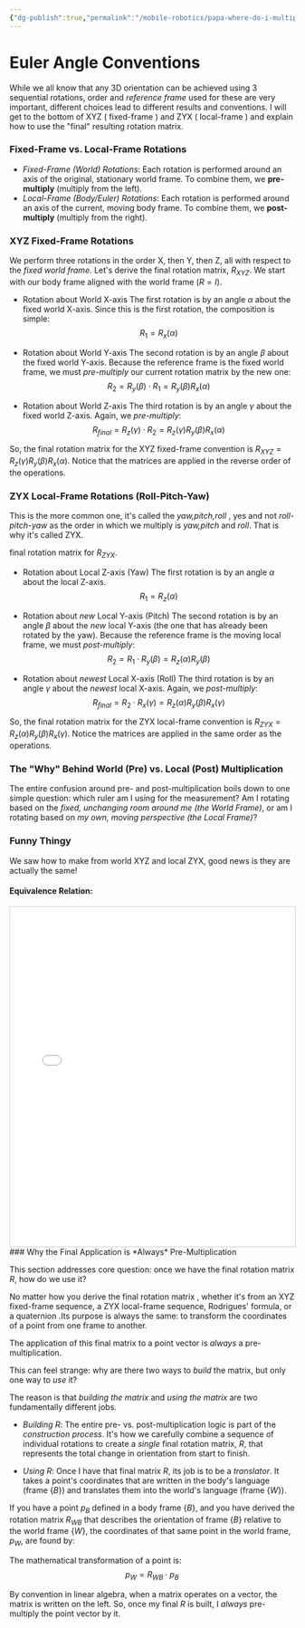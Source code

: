 ```yaml
---
{"dg-publish":true,"permalink":"/mobile-robotics/papa-where-do-i-multiply-left-or-right/"}
---
```


# Euler Angle Conventions 


While we all know that any 3D orientation can be achieved using 3 sequential rotations, order and _reference frame_ used for these are very important, different choices lead to different results and conventions. I will get to the bottom of XYZ ( fixed-frame ) and ZYX ( local-frame ) and explain how to use the "final"  resulting rotation matrix.
### Fixed-Frame vs. Local-Frame Rotations

* *Fixed-Frame (World) Rotations*: Each rotation is performed around an axis of the original, stationary world frame. To combine them, we **pre-multiply** (multiply from the left).
* *Local-Frame (Body/Euler) Rotations*: Each rotation is performed around an axis of the current, moving body frame. To combine them, we **post-multiply** (multiply from the right).

### XYZ Fixed-Frame Rotations

We perform three rotations in the order X, then Y, then Z, all with respect to the *fixed world frame*.
Let's derive the final rotation matrix, $R_{XYZ}$. We start with our body frame aligned with the world frame ($R = I$).

-  Rotation about World X-axis
The first rotation is by an angle $\alpha$ about the fixed world X-axis. Since this is the first rotation, the composition is simple:
$$R_1 = R_x(\alpha)$$

-  Rotation about World Y-axis
The second rotation is by an angle $\beta$ about the fixed world Y-axis. Because the reference frame is the fixed world frame, we must *pre-multiply* our current rotation matrix by the new one:
$$R_2 = R_y(\beta) \cdot R_1 = R_y(\beta)R_x(\alpha)$$

- Rotation about World Z-axis
The third rotation is by an angle $\gamma$ about the fixed world Z-axis. Again, we *pre-multiply*:
$$R_{final} = R_z(\gamma) \cdot R_2 = R_z(\gamma)R_y(\beta)R_x(\alpha)$$

So, the final rotation matrix for the XYZ fixed-frame convention is $R_{XYZ} = R_z(\gamma)R_y(\beta)R_x(\alpha)$. Notice that the matrices are applied in the reverse order of the operations.

###  ZYX Local-Frame Rotations (Roll-Pitch-Yaw)


This is the more common one, it's called the _yaw,pitch,roll_ , yes and not _roll-pitch-yaw_ as the order in which we multiply is _yaw,pitch_ and _roll_. That is why it's called ZYX.

final rotation matrix for $R_{ZYX}$.

 - Rotation about Local Z-axis (Yaw)
The first rotation is by an angle $\alpha$ about the local Z-axis.
$$R_1 = R_z(\alpha)$$

- Rotation about *new* Local Y-axis (Pitch)
The second rotation is by an angle $\beta$ about the *new* local Y-axis (the one that has already been rotated by the yaw). Because the reference frame is the moving local frame, we must *post-multiply*:
$$R_2 = R_1 \cdot R_y(\beta) = R_z(\alpha)R_y(\beta)$$

- Rotation about *newest* Local X-axis (Roll)
The third rotation is by an angle $\gamma$ about the *newest* local X-axis. Again, we *post-multiply*:
$$R_{final} = R_2 \cdot R_x(\gamma) = R_z(\alpha)R_y(\beta)R_x(\gamma)$$

So, the final rotation matrix for the ZYX local-frame convention is $R_{ZYX} = R_z(\alpha)R_y(\beta)R_x(\gamma)$. Notice the matrices are applied in the same order as the operations.


### The "Why" Behind World (Pre) vs. Local (Post) Multiplication

The entire confusion around pre- and post-multiplication boils down to one simple question: which ruler am I using for the measurement? Am I rotating based on the *fixed, unchanging room around me (the World Frame)*, or am I rotating based on *my own, moving perspective (the Local Frame)*?
### Funny Thingy

We saw how to make from world XYZ and local ZYX, good news is they are actually the same!

#### Equivalence Relation:

<iframe src="/img/user/Mobile-Robotics/new.pdf" width="100%" height="600px" title="new.pdf" style="border:1px solid #ccc;"></iframe>
### Why the Final Application is *Always* Pre-Multiplication

This section addresses core question: once we have the final rotation matrix $R$, how do we use it?

No matter how you derive the final rotation matrix , whether it's from an XYZ fixed-frame sequence, a ZYX local-frame sequence, Rodrigues' formula, or a quaternion .Its purpose is always the same: to transform the coordinates of a point from one frame to another.

The application of this final matrix to a point vector is *always* a pre-multiplication.

This can feel strange: why are there two ways to *build* the matrix, but only one way to *use* it?

The reason is that *building the matrix* and *using the matrix* are two fundamentally different jobs.

* *Building R*: The entire pre- vs. post-multiplication logic is part of the *construction process*. It's how we carefully combine a sequence of individual rotations to create a *single* final rotation matrix, $R$, that represents the total change in orientation from start to finish.

* *Using R*: Once I have that final matrix $R$, its job is to be a *translator*. It takes a point's coordinates that are written in the body's language (frame $\{B\}$) and translates them into the world's language (frame $\{W\}$).

If you have a point $p_B$ defined in a body frame $\{B\}$, and you have derived the rotation matrix $R_{WB}$ that describes the orientation of frame $\{B\}$ relative to the world frame $\{W\}$, the coordinates of that same point in the world frame, $p_W$, are found by:

The mathematical transformation of a point is:
$$p_W = R_{WB} \cdot p_B$$

By convention in linear algebra, when a matrix operates on a vector, the matrix is written on the left. 
So, once my final $R$ is built, I *always* pre-multiply the point vector by it. 
